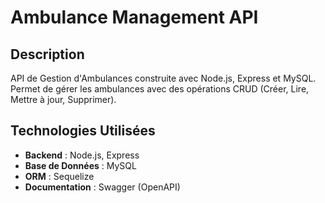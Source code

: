 # Ambulance Management API

## Description

API de Gestion d'Ambulances construite avec Node.js, Express et MySQL.
Permet de gérer les ambulances avec des opérations CRUD (Créer, Lire, Mettre à jour, Supprimer).

## Technologies Utilisées

- **Backend** : Node.js, Express
- **Base de Données** : MySQL
- **ORM** : Sequelize
- **Documentation** : Swagger (OpenAPI)
